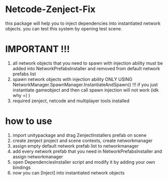 # Netcode-Zenject-Fix
this package will help you to inject dependencies into instantiated network objects. you can test this system by opening test scene.
# IMPORTANT !!!
1. all network objects that you need to spawn with injection ability must be added into NetworkPrefabsInstaller and removed from default network prefabs list
2. spawn network objects with injection ability ONLY USING NetworkManager.SpawnManager.InstantiateAndSpawn() !!! if you just instantiate gameobject and then call spawn injection will not work (idk why =) )
3. required zenject, netcode and multiplayer tools installed
# how to use
1. import unitypackage and drag ZenjectInstallers prefab on scene
2. create zenject project and scene contexts, create networkmanager
3. assign empty default network prefab list to networkmanager
4. add every network prefab that you need in NetworkPrefabsInstaller and assign networkmanager
5. open DependenciesInstaller script and modify it by adding your own bindings
6. now you can [Inject] into instantiated network objects
